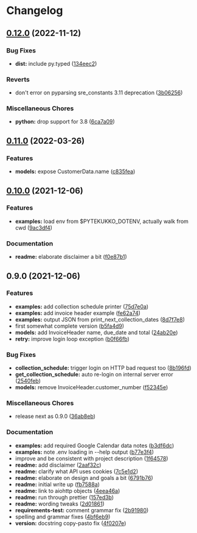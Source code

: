 # Changelog

## [0.12.0](https://github.com/scop/pytekukko/compare/v0.11.0...v0.12.0) (2022-11-12)


### Bug Fixes

* **dist:** include py.typed ([134eec2](https://github.com/scop/pytekukko/commit/134eec2b9990d06f24ab8af42f6372e55ecd9b73))


### Reverts

* don't error on pyparsing sre_constants 3.11 deprecation ([3b06256](https://github.com/scop/pytekukko/commit/3b06256602014fcbfbd343a5db6b644fdcc09a33))


### Miscellaneous Chores

* **python:** drop support for 3.8 ([6ca7a09](https://github.com/scop/pytekukko/commit/6ca7a098b0f04e36a6ba421c9bd9309d03fc4616))

## [0.11.0](https://github.com/scop/pytekukko/compare/v0.10.0...v0.11.0) (2022-03-26)


### Features

* **models:** expose CustomerData.name ([c835fea](https://github.com/scop/pytekukko/commit/c835fea47a580c38f2eeb3d070369b98e57a7854))

## [0.10.0](https://www.github.com/scop/pytekukko/compare/v0.9.0...v0.10.0) (2021-12-06)


### Features

* **examples:** load env from $PYTEKUKKO_DOTENV, actually walk from cwd ([9ac3df4](https://www.github.com/scop/pytekukko/commit/9ac3df45d14ebd25b0037debb7070b08a6b4889a))


### Documentation

* **readme:** elaborate disclaimer a bit ([f0e87b1](https://www.github.com/scop/pytekukko/commit/f0e87b16737d1cbbcf25dc7e527223ed87921261))

## 0.9.0 (2021-12-06)


### Features

* **examples:** add collection schedule printer ([75d7e0a](https://www.github.com/scop/pytekukko/commit/75d7e0a10f6b9589ca093d2e0354c1b541df59ee))
* **examples:** add invoice header example ([fe62a74](https://www.github.com/scop/pytekukko/commit/fe62a748d3ac219460f1e146762fca6b169cc0c2))
* **examples:** output JSON from print_next_collection_dates ([8d7f7e8](https://www.github.com/scop/pytekukko/commit/8d7f7e83325db0bf74302bcb0d0c2ab45363e3a4))
* first somewhat complete version ([b5fa4d9](https://www.github.com/scop/pytekukko/commit/b5fa4d9105044f9159e9b6b517a3dc52575cd523))
* **models:** add InvoiceHeader name, due_date and total ([24ab20e](https://www.github.com/scop/pytekukko/commit/24ab20e87ed5f81ee18b414f52319ce9631f3113))
* **retry:** improve login loop exception ([b0f66fb](https://www.github.com/scop/pytekukko/commit/b0f66fb98ff9d01a5607792cc756fe563e0796b9))


### Bug Fixes

* **collection_schedule:** trigger login on HTTP bad request too ([8b196fd](https://www.github.com/scop/pytekukko/commit/8b196fd5a4b411ec1ac349fc04c39fefb68daea3))
* **get_collection_schedule:** auto re-login on internal server error ([2540feb](https://www.github.com/scop/pytekukko/commit/2540feb2b535d0595f317e82bf1a0a599b936da6))
* **models:** remove InvoiceHeader.customer_number ([f52345e](https://www.github.com/scop/pytekukko/commit/f52345e191d0ff95b150e844936fc9b474fbd45d))


### Miscellaneous Chores

* release next as 0.9.0 ([36ab8eb](https://www.github.com/scop/pytekukko/commit/36ab8ebfc9325f25146c1402ed555a6f7c811a78))


### Documentation

* **examples:** add required Google Calendar data notes ([b3df6dc](https://www.github.com/scop/pytekukko/commit/b3df6dcec13ce4448680003ffdb24f2f3bf756e4))
* **examples:** note .env loading in --help output ([b77e3f4](https://www.github.com/scop/pytekukko/commit/b77e3f4ce7a7a14e69191a40c7ed82d721a3c969))
* improve and be consistent with project description ([1f64578](https://www.github.com/scop/pytekukko/commit/1f6457834755989e3eac855e5739778d4bfe2145))
* **readme:** add disclaimer ([2aaf32c](https://www.github.com/scop/pytekukko/commit/2aaf32c33d3fcb855524183760314e9ed2662222))
* **readme:** clarify what API uses cookies ([7c5e1d2](https://www.github.com/scop/pytekukko/commit/7c5e1d27905cb3f31357cdad99408d8b3636dc2f))
* **readme:** elaborate on design and goals a bit ([6791b76](https://www.github.com/scop/pytekukko/commit/6791b76cfaee3a499b9021337f98edb257715ae5))
* **readme:** initial write up ([fb7588a](https://www.github.com/scop/pytekukko/commit/fb7588aa0a52f7c8c5464bcbeece7ae1a46adfc3))
* **readme:** link to aiohttp objects ([4eea46a](https://www.github.com/scop/pytekukko/commit/4eea46ac44e1afa7257f3ad38de4c4d6caf32844))
* **readme:** run through prettier ([157ed3b](https://www.github.com/scop/pytekukko/commit/157ed3b51bc874936e9588a17ee6ad20153595eb))
* **readme:** wording tweaks ([2d01861](https://www.github.com/scop/pytekukko/commit/2d01861a01faabef758ec102e19b5670f2665b42))
* **requirements-test:** comment grammar fix ([2b91980](https://www.github.com/scop/pytekukko/commit/2b91980bd9c1642b1fcbab0cca778ebc10dc8375))
* spelling and grammar fixes ([4bf6eb9](https://www.github.com/scop/pytekukko/commit/4bf6eb9207d9f0ddfdf12a482ea4066882a64537))
* **version:** docstring copy-pasto fix ([4f0207e](https://www.github.com/scop/pytekukko/commit/4f0207ec417b47e5ba55898653bd3e1085e036d8))

